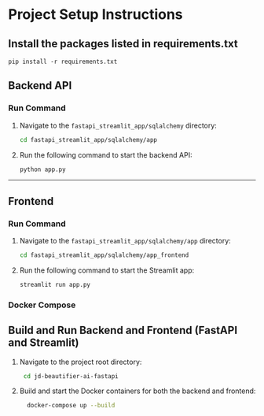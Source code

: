 # Project Setup Instructions


## Install the packages listed in requirements.txt
   ``` pip install -r requirements.txt  ```
   

## Backend API

### Run Command

1. Navigate to the `fastapi_streamlit_app/sqlalchemy` directory:
    ```sh
    cd fastapi_streamlit_app/sqlalchemy/app
    ```
2. Run the following command to start the backend API:
    ```sh
    python app.py
    ```

---

## Frontend

### Run Command

1. Navigate to the `fastapi_streamlit_app/sqlalchemy/app` directory:
    ```sh
    cd fastapi_streamlit_app/sqlalchemy/app_frontend
    ```
2. Run the following command to start the Streamlit app:
    ```sh
    streamlit run app.py
    ```
  
### Docker Compose
 
## Build and Run Backend and Frontend (FastAPI and Streamlit)

1. Navigate to the project root directory:
   ```sh
    cd jd-beautifier-ai-fastapi
   ```

2. Build and start the Docker containers for both the backend and frontend:
    ```sh
      docker-compose up --build
    ```